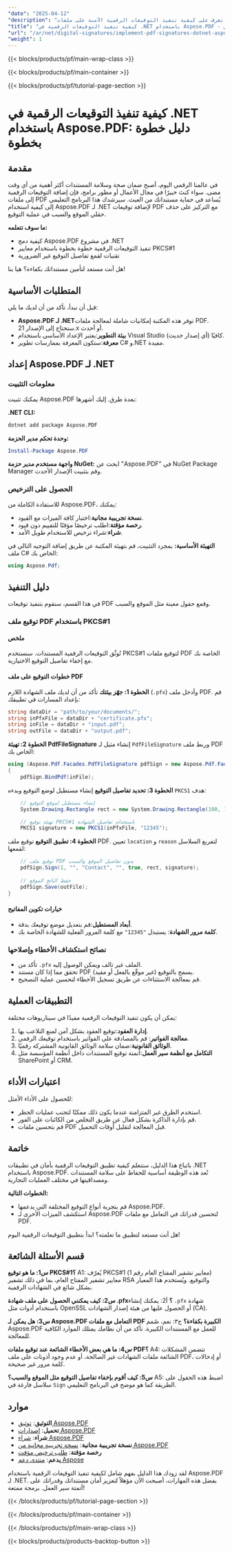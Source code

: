 ```yaml
---
"date": "2025-04-12"
"description": "تعرف على كيفية تنفيذ التوقيعات الرقمية الآمنة على ملفات PDF باستخدام Aspose.PDF لـ .NET، بما في ذلك إلغاء الحقول الاختيارية."
"title": "كيفية تنفيذ التوقيعات الرقمية في .NET باستخدام Aspose.PDF - دليل شامل"
"url": "/ar/net/digital-signatures/implement-pdf-signatures-dotnet-aspose-pdf-guide/"
"weight": 1
---
```


{{< blocks/products/pf/main-wrap-class >}}

{{< blocks/products/pf/main-container >}}

{{< blocks/products/pf/tutorial-page-section >}}


# كيفية تنفيذ التوقيعات الرقمية في .NET باستخدام Aspose.PDF: دليل خطوة بخطوة

## مقدمة

في عالمنا الرقمي اليوم، أصبح ضمان صحة وسلامة المستندات أكثر أهمية من أي وقت مضى. سواء كنتَ خبيرًا في مجال الأعمال أو مطور برامج، فإن إضافة التوقيعات الرقمية إلى ملفات PDF يُساعد في حماية مستنداتك من العبث. سيرشدك هذا البرنامج التعليمي إلى كيفية استخدام Aspose.PDF لـ .NET لإضافة توقيعات PDF مع التركيز على حذف حقلي الموقع والسبب في عملية التوقيع.

**ما سوف تتعلمه:**
- كيفية دمج Aspose.PDF في مشروع .NET
- تنفيذ التوقيعات الرقمية خطوة بخطوة باستخدام معايير PKCS#1
- تقنيات لقمع تفاصيل التوقيع غير الضرورية

هل أنت مستعد لتأمين مستنداتك بكفاءة؟ هيا بنا!

## المتطلبات الأساسية

قبل أن نبدأ، تأكد من أن لديك ما يلي:
- **Aspose.PDF لـ .NET**توفر هذه المكتبة إمكانيات شاملة لمعالجة ملفات PDF. ستحتاج إلى الإصدار 21.x أو أحدث.
- **بيئة التطوير**:يعتبر الإعداد الأساسي باستخدام Visual Studio (أي إصدار حديث) كافيًا.
- **معرفة**:ستكون المعرفة بممارسات تطوير C# و.NET مفيدة.

## إعداد Aspose.PDF لـ .NET

### معلومات التثبيت

يمكنك تثبيت Aspose.PDF بعدة طرق. إليك أشهرها:

**.NET CLI:**

```bash
dotnet add package Aspose.PDF
```

**وحدة تحكم مدير الحزمة:**

```powershell
Install-Package Aspose.PDF
```

**واجهة مستخدم مدير حزمة NuGet:**
ابحث عن "Aspose.PDF" في NuGet Package Manager وقم بتثبيت الإصدار الأحدث.

### الحصول على الترخيص
للاستفادة الكاملة من Aspose.PDF، يمكنك:
- **نسخة تجريبية مجانية**:اختبار كافة الميزات مع القيود.
- **رخصة مؤقتة**:اطلب ترخيصًا مؤقتًا للتقييم دون قيود.
- **شراء**:شراء ترخيص للاستخدام طويل الأمد.

**التهيئة الأساسية:**
بمجرد التثبيت، قم بتهيئة المكتبة عن طريق إضافة التوجيه التالي في ملف C# الخاص بك:

```csharp
using Aspose.Pdf;
```

## دليل التنفيذ

في هذا القسم، سنقوم بتنفيذ توقيعات PDF وقمع حقول معينة مثل الموقع والسبب.

### توقيع ملف PDF باستخدام PKCS#1
#### ملخص
تُوثّق التوقيعات الرقمية المستندات. سنستخدم PKCS#1 لتوقيع ملفات PDF الخاصة بك مع إخفاء تفاصيل التوقيع الاختيارية.

#### خطوات التوقيع على ملف PDF
**الخطوة 1: جهّز بيئتك**
تأكد من أن لديك ملف الشهادة اللازم (`.pfx`) وأدخل ملف PDF. قم بإعداد المسارات في تطبيقك:

```csharp
string dataDir = "path/to/your/documents/";
string inPfxFile = dataDir + "certificate.pfx";
string inFile = dataDir + "input.pdf"; 
string outFile = dataDir + "output.pdf";
```

**الخطوة 2: تهيئة PdfFileSignature**
إنشاء مثيل لـ `PdfFileSignature` وربط ملف PDF الخاص بك:

```csharp
using (Aspose.Pdf.Facades.PdfFileSignature pdfSign = new Aspose.Pdf.Facades.PdfFileSignature())
{
    pdfSign.BindPdf(inFile);
```

**الخطوة 3: تحديد تفاصيل التوقيع**
إنشاء مستطيل لوضع التوقيع وبدءه `PKCS1` هدف:

```csharp
    // إنشاء مستطيل لموقع التوقيع
    System.Drawing.Rectangle rect = new System.Drawing.Rectangle(100, 100, 200, 100);

    // تهيئة توقيع PKCS#1 باستخدام تفاصيل الشهادة
    PKCS1 signature = new PKCS1(inPfxFile, "12345");
```

**الخطوة 4: تطبيق التوقيع**
توقيع ملف PDF. تعيين `location` و `reason` لتفريغ السلاسل لقمعها:

```csharp
    // توقيع ملف PDF بدون تفاصيل الموقع والسبب
    pdfSign.Sign(1, "", "Contact", "", true, rect, signature);
    
    // حفظ الناتج الموقع
    pdfSign.Save(outFile);
}
```

#### خيارات تكوين المفاتيح
- **أبعاد المستطيل**:قم بتعديل موضع توقيعك بدقة.
- **كلمة مرور الشهادة**: يستبدل `"12345"` مع كلمة المرور الفعلية للشهادة الخاصة بك.

### نصائح استكشاف الأخطاء وإصلاحها
- تأكد من `.pfx` الملف غير تالف ويمكن الوصول إليه.
- تحقق مما إذا كان مستند PDF يسمح بالتوقيع (غير موقّع بالفعل أو مقيد).
- قم بمعالجة الاستثناءات عن طريق تسجيل الأخطاء لتحسين عملية التصحيح.

## التطبيقات العملية
يمكن أن يكون تنفيذ التوقيعات الرقمية مفيدًا في سيناريوهات مختلفة:
1. **إدارة العقود**:توقيع العقود بشكل آمن لمنع التلاعب بها.
2. **معالجة الفواتير**: قم بالمصادقة على الفواتير باستخدام توقيعك الرقمي.
3. **الوثائق القانونية**:ضمان سلامة الوثائق القانونية المشتركة رقميًا.
4. **التكامل مع أنظمة سير العمل**:أتمتة توقيع المستندات داخل أنظمة المؤسسة مثل SharePoint أو CRM.

## اعتبارات الأداء
للحصول على الأداء الأمثل:
- استخدم الطرق غير المتزامنة عندما يكون ذلك ممكنًا لتجنب عمليات الحظر.
- قم بإدارة الذاكرة بشكل فعال عن طريق التخلص من الكائنات على الفور.
- قم بتحسين ملفات PDF قبل المعالجة لتقليل أوقات التحميل.

## خاتمة
باتباع هذا الدليل، ستتعلم كيفية تطبيق التوقيعات الرقمية بأمان في تطبيقات .NET باستخدام Aspose.PDF. تُعد هذه الوظيفة أساسية للحفاظ على سلامة المستندات ومصداقيتها في مختلف العمليات التجارية.

**الخطوات التالية:**
- قم بتجربة أنواع التوقيع المختلفة التي يدعمها Aspose.PDF.
- استكشف الميزات الأخرى لـ Aspose.PDF لتحسين قدراتك في التعامل مع ملفات PDF.

هل أنت مستعد لتطبيق ما تعلمته؟ ابدأ بتطبيق التوقيعات الرقمية اليوم!

## قسم الأسئلة الشائعة

**س1: ما هو توقيع PKCS#1؟**
A1: يُعرّف PKCS#1 (معايير تشفير المفتاح العام رقم 1) معايير تشفير المفتاح العام، بما في ذلك تشفير RSA والتوقيع. ويُستخدم هذا المعيار بشكل شائع في الشهادات الرقمية.

**س2: كيف يمكنني الحصول على ملف شهادة .pfx؟**
أ2: يمكنك إنشاء `.pfx` شهادة باستخدام أدوات مثل OpenSSL أو الحصول عليها من هيئة إصدار الشهادات (CA).

**س3: هل يمكن لـ Aspose.PDF التعامل مع ملفات PDF الكبيرة بكفاءة؟**
ج٣: نعم، صُمم Aspose.PDF للعمل مع المستندات الكبيرة. تأكد من أن نظامك يمتلك الموارد الكافية للمعالجة.

**س4: ما هي بعض الأخطاء الشائعة عند توقيع ملفات PDF؟**
A4: تتضمن المشكلات الشائعة ملفات الشهادات غير الصالحة، أو عدم وجود أذونات على ملف PDF، أو إدخالات كلمة مرور غير صحيحة.

**س5: كيف أقوم بإخفاء تفاصيل التوقيع مثل الموقع والسبب؟**
A5: اضبط هذه الحقول على سلاسل فارغة في `Sign` الطريقة كما هو موضح في البرنامج التعليمي.

## موارد
- **التوثيق**: [توثيق Aspose.PDF](https://reference.aspose.com/pdf/net/)
- **تحميل**: [إصدارات Aspose.PDF](https://releases.aspose.com/pdf/net/)
- **شراء**: [شراء Aspose.PDF](https://purchase.aspose.com/buy)
- **نسخة تجريبية مجانية**: [نسخة تجريبية مجانية من Aspose.PDF](https://releases.aspose.com/pdf/net/)
- **رخصة مؤقتة**: [طلب ترخيص مؤقت](https://purchase.aspose.com/temporary-license/)
- **يدعم**: [منتدى دعم Aspose](https://forum.aspose.com/c/pdf/10)

لقد زودك هذا الدليل بفهم شامل لكيفية تنفيذ التوقيعات الرقمية باستخدام Aspose.PDF لـ .NET. بفضل هذه المهارات، أصبحت الآن مؤهلاً لتعزيز أمان مستنداتك وقدراتك على أتمتة سير العمل. برمجة ممتعة!


{{< /blocks/products/pf/tutorial-page-section >}}

{{< /blocks/products/pf/main-container >}}

{{< /blocks/products/pf/main-wrap-class >}}

{{< blocks/products/products-backtop-button >}}